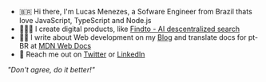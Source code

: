 
- 🇧🇷 Hi there, I'm Lucas Menezes, a Sofware Engineer from Brazil thats love JavaScript, TypeScript and Node.js
- 👨🏼‍💻 I create digital products, like [Findto - AI descentralized search](https://github.com/lucasm/findto)
- ✍🏻 I write about Web development on my [Blog](https://dev.to/lucasm) and translate docs for pt-BR at [MDN Web Docs](https://github.com/mdn/)
- 💬 Reach me out on [Twitter](https://twitter.com/lucasmezs) or [LinkedIn](https://linkedin.com/in/lucasmezs)


_"Don't agree, do it better!"_
